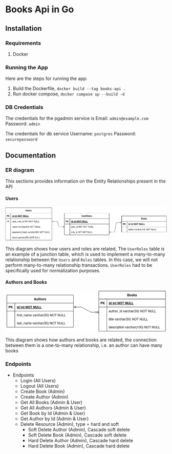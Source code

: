 # Books Api in Go

## Installation

### Requirements
1. Docker

### Running the App
Here are the steps for running the app:
1. Build the Dockerfile, `docker build --tag books-api .`
2. Run docker compose, `docker compose up --build -d`

### DB Credentials
The credentials for the pgadmin service is
Email: `admin@example.com`
Password: `admin`

The credentials for db service
Username: `postgres`
Password: `securepassword`

## Documentation 

### ER diagram
This sections provides information on the Entity Relationships present in the API

#### Users
![](./docs/img/user-roles-er.png)

This diagram shows how users and roles are related, 
The `UserRoles` table is an example of a junction table, 
which is used to implement a many-to-many relationship between the `Users` and `Roles` tables. 
In this case, we will not perform many-to-many relationship transactions.
`UserRoles` had to be specifically used for normalization purposes.

#### Authors and Books
![](./docs/img/author-books-er.png)

This diagram shows how authors and books are related, the connection between them is a one-to-many relationship, i.e. an author can have many books

### Endpoints
- Endpoints
    - Login (All Users)
    - Logout (All Users)
    - Create Book (Admin)
    - Create Author (Admin)
    - Get All Books (Admin & User)
    - Get All Authors (Admin & User)
    - Get Book by Id (Admin & User)
    - Get Author by Id (Admin & User)
    - Delete Resource (Admin), type = hard and soft
        - Soft Delete Author (Admin), Cascade soft delete
        - Soft Delete Book (Admin), Cascade soft delete
        - Hard Delete Author (Admin), Cascade hard delete
        - Hard Delete Book (Admin), Cascade hard delete
